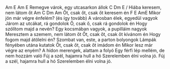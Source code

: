 Am E Am E 
Remegve várok, egy utcasarkon állok C Dm E / 
Hiába keresem, nem látom őt
Am C Dm Am 
Őt, csak őt, csak őt keresem én
F E AmE 
Mikor jön már végre énfelém?
(és így tovább)
A városban élek, egyedül vagyok
Járom az utcákat, rá gondolok
Ő, csak ő, csak rá gondolok én
Hogy szólítom majd a nevén?
Egy kocsmában vagyok, a pupilláim nagyok
Meresztem a szemem, nem látom őt
Őt, csak őt, csak őt kívánom én
Hogy fogom majd átölelni én?
Szombat van, este, a parton bolyongok
Lámpák fényében utána kutatok
Őt, csak őt, csak őt imádom én
Mikor lesz már végre az enyém?
A hídon merengek, alattam a folyó
Egy férfi lép mellém, de nem hozzám való
Fúj a szél, hajamra hull a hó
Szerelemben élni volna jó.
Fúj a szél, hajamra hull a hó
Szerelemben élni volna jó.
